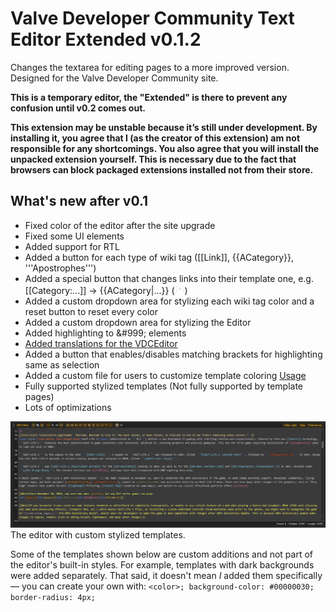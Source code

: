 # Valve Developer Community Text Editor Extended v0.1.2

Changes the textarea for editing pages to a more improved version. Designed for the Valve Developer Community site.

**This is a temporary editor, the "Extended" is there to prevent any confusion until v0.2 comes out.**

**This extension may be unstable because it’s still under development. 
By installing it, you agree that I (as the creator of this extension) am not responsible for any shortcomings. 
You also agree that you will install the unpacked extension yourself.
This is necessary due to the fact that browsers can block packaged extensions installed not from their store.**

## What's new after v0.1

- Fixed color of the editor after the site upgrade
- Fixed some UI elements
- Added support for RTL
- Added a button for each type of wiki tag ([[Link]], {{ACategory}}, '''Apostrophes''')
- Added a special button that changes links into their template one, e.g. [[Category:...]] -> {{ACategory|...}} (![ReplaceLinks Icon](VDCEditorEx-v0.1.2/images/toolbar/ReplaceLinks.png))
- Added a custom dropdown area for stylizing each wiki tag color and a reset button to reset every color
- Added a custom dropdown area for stylizing the Editor
- Added highlighting to &amp;#999; elements
- [Added translations for the VDCEditor](https://developer.valvesoftware.com/wiki/User:N0one/VDCEditorEx/Localization)
- Added a button that enables/disables matching brackets for highlighting same as selection
- Added a custom file for users to customize template coloring [Usage](VDCEditorEx-v0.1.2/templates.js)
- Fully supported stylized templates (Not fully supported by template pages)
- Lots of optimizations


![The Editor](VDCEditorEx-v0.1.2/images/readme-assets/the_editor.png)
The editor with custom stylized templates.

Some of the templates shown below are custom additions and not part of the editor's built-in styles. For example, templates with dark backgrounds were added separately.
That said, it doesn't mean *I* added them specifically — you can create your own with: `<color>; background-color: #00000030; border-radius: 4px;`
